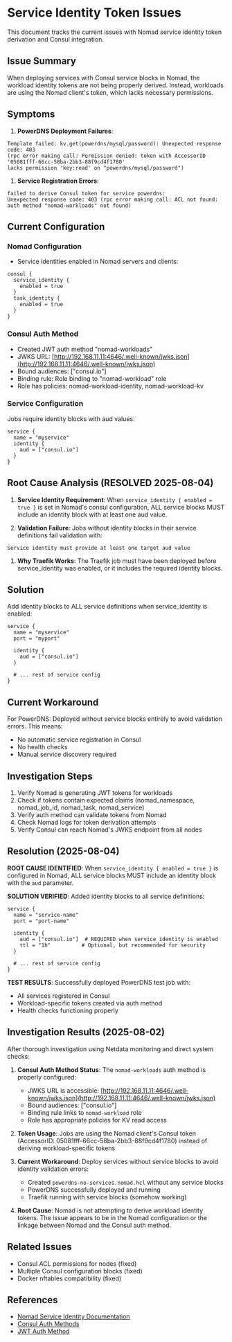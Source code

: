 # Service Identity Token Issues

This document tracks the current issues with Nomad service identity token derivation and Consul integration.

## Issue Summary

When deploying services with Consul service blocks in Nomad, the workload identity tokens are not being properly derived. Instead, workloads are using the Nomad client's token, which lacks necessary permissions.

## Symptoms

1. **PowerDNS Deployment Failures**:

```text
Template failed: kv.get(powerdns/mysql/password): Unexpected response code: 403
(rpc error making call: Permission denied: token with AccessorID '05081fff-66cc-58ba-2bb3-88f9cd4f1780'
lacks permission 'key:read' on "powerdns/mysql/password")
```

1. **Service Registration Errors**:

```text
failed to derive Consul token for service powerdns:
Unexpected response code: 403 (rpc error making call: ACL not found:
auth method "nomad-workloads" not found)
```

## Current Configuration

### Nomad Configuration

- Service identities enabled in Nomad servers and clients:

```hcl
consul {
  service_identity {
    enabled = true
  }
  task_identity {
    enabled = true
  }
}
```

### Consul Auth Method

- Created JWT auth method "nomad-workloads"
- JWKS URL: [http://192.168.11.11:4646/.well-known/jwks.json](http://192.168.11.11:4646/.well-known/jwks.json)
- Bound audiences: ["consul.io"]
- Binding rule: Role binding to "nomad-workload" role
- Role has policies: nomad-workload-identity, nomad-workload-kv

### Service Configuration

Jobs require identity blocks with aud values:

```hcl
service {
  name = "myservice"
  identity {
    aud = ["consul.io"]
  }
}
```

## Root Cause Analysis (RESOLVED 2025-08-04)

1. **Service Identity Requirement**: When `service_identity { enabled = true }` is set in Nomad's consul configuration, ALL service blocks MUST include an identity block with at least one aud value.

2. **Validation Failure**: Jobs without identity blocks in their service definitions fail validation with:

```text
Service identity must provide at least one target aud value
```

1. **Why Traefik Works**: The Traefik job must have been deployed before service_identity was enabled, or it includes the required identity blocks.

## Solution

Add identity blocks to ALL service definitions when service_identity is enabled:

```hcl
service {
  name = "myservice"
  port = "myport"

  identity {
    aud = ["consul.io"]
  }

  # ... rest of service config
}
```

## Current Workaround

For PowerDNS: Deployed without service blocks entirely to avoid validation errors. This means:

- No automatic service registration in Consul
- No health checks
- Manual service discovery required

## Investigation Steps

1. Verify Nomad is generating JWT tokens for workloads
2. Check if tokens contain expected claims (nomad_namespace, nomad_job_id, nomad_task, nomad_service)
3. Verify auth method can validate tokens from Nomad
4. Check Nomad logs for token derivation attempts
5. Verify Consul can reach Nomad's JWKS endpoint from all nodes

## Resolution (2025-08-04)

**ROOT CAUSE IDENTIFIED**: When `service_identity { enabled = true }` is configured in Nomad, ALL service blocks MUST include an identity block with the `aud` parameter.

**SOLUTION VERIFIED**: Added identity blocks to all service definitions:

```hcl
service {
  name = "service-name"
  port = "port-name"

  identity {
    aud = ["consul.io"]  # REQUIRED when service_identity is enabled
    ttl = "1h"          # Optional, but recommended for security
  }

  # ... rest of service config
}
```

**TEST RESULTS**: Successfully deployed PowerDNS test job with:

- All services registered in Consul
- Workload-specific tokens created via auth method
- Health checks functioning properly

## Investigation Results (2025-08-02)

After thorough investigation using Netdata monitoring and direct system checks:

1. **Consul Auth Method Status**: The `nomad-workloads` auth method is properly configured:
   - JWKS URL is accessible: [http://192.168.11.11:4646/.well-known/jwks.json](http://192.168.11.11:4646/.well-known/jwks.json)
   - Bound audiences: ["consul.io"]
   - Binding rule links to `nomad-workload` role
   - Role has appropriate policies for KV read access

2. **Token Usage**: Jobs are using the Nomad client's Consul token (AccessorID: 05081fff-66cc-58ba-2bb3-88f9cd4f1780) instead of deriving workload-specific tokens

3. **Current Workaround**: Deploy services without service blocks to avoid identity validation errors:
   - Created `powerdns-no-services.nomad.hcl` without any service blocks
   - PowerDNS successfully deployed and running
   - Traefik running with service blocks (somehow working)

4. **Root Cause**: Nomad is not attempting to derive workload identity tokens. The issue appears to be in the Nomad configuration or the linkage between Nomad and the Consul auth method.

## Related Issues

- Consul ACL permissions for nodes (fixed)
- Multiple Consul configuration blocks (fixed)
- Docker nftables compatibility (fixed)

## References

- [Nomad Service Identity Documentation](https://developer.hashicorp.com/nomad/docs/integrations/consul/service-identity)
- [Consul Auth Methods](https://developer.hashicorp.com/consul/docs/security/acl/auth-methods)
- [JWT Auth Method](https://developer.hashicorp.com/consul/docs/security/acl/auth-methods/jwt)
